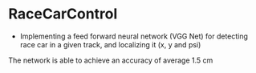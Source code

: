# RaceCarControl

- Implementing a feed forward neural network (VGG Net) for detecting race car in a given track, and localizing it (x, y and psi)

The network is able to achieve an accuracy of average 1.5 cm
